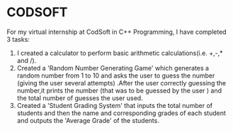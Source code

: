 # CODSOFT
For my virtual internship at CodSoft in C++ Programming, I have completed 3 tasks:
1. I created a calculator to perform basic arithmetic calculations(i.e. +,-,* and /).
2. Created a 'Random Number Generating Game' which generates a random number from 1 to 10 and asks the user to guess the number (giving the user several attempts) .After the user correctly guessing the number,it prints the number (that was to be guessed by the user ) and the total number of guesses the user used.
3. Created a 'Student Grading System' that inputs the total number of students and then the name and corresponding grades of each student and outputs the 'Average Grade' of the students.
